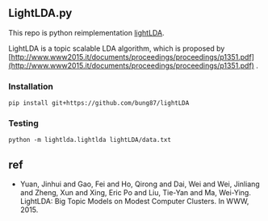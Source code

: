 ## LightLDA.py

This repo is python reimplementation [lightLDA](https://github.com/Microsoft/LightLDA).

LightLDA is a topic scalable LDA algorithm, which is proposed by [http://www.www2015.it/documents/proceedings/proceedings/p1351.pdf](http://www.www2015.it/documents/proceedings/proceedings/p1351.pdf) .

### Installation  

`pip install git+https://github.com/bung87/lightLDA`

### Testing  

`python -m lightlda.lightlda lightLDA/data.txt `  

## ref
- Yuan, Jinhui and Gao, Fei and Ho, Qirong and Dai, Wei and Wei, Jinliang and Zheng, Xun and Xing, Eric Po and Liu, Tie-Yan and Ma, Wei-Ying. LightLDA: Big Topic Models on Modest Computer Clusters.
 In WWW, 2015.
